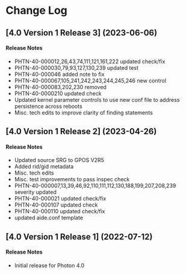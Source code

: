 # Change Log

## [4.0 Version 1 Release 3] (2023-06-06)

#### Release Notes
- PHTN-40-000012,26,43,74,111,121,161,222 updated check/fix
- PHTN-40-000030,79,93,127,130,239 updated test
- PHTN-40-000046 added note to fix
- PHTN-40-000067,105,241,242,243,244,245,246 new control
- PHTN-40-000083,202,230 removed
- PHTN-40-0000210 updated check
- Updated kernel parameter controls to use new conf file to address persistence across reboots
- Misc. tech edits to improve clarity of finding statements

## [4.0 Version 1 Release 2] (2023-04-26)

#### Release Notes
- Updated source SRG to GPOS V2R5
- Added rid/gid metadata
- Misc. tech edits
- Misc. test improvements to pass inspec check
- PHTN-40-000007,13,39,46,92,110,111,112,130,188,199,207,208,239 severity updated
- PHTN-40-000021 updated check/fix
- PHTN-40-000107 updated check
- PHTN-40-000110 updated check/fix
- updated aide.conf template

## [4.0 Version 1 Release 1] (2022-07-12)

#### Release Notes
- Initial release for Photon 4.0